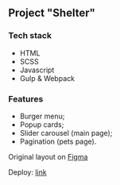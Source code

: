 ## Project "Shelter"
### Tech stack
- HTML
- SCSS
- Javascript
- Gulp & Webpack

### Features
- Burger menu;
- Popup cards;
- Slider carousel (main page);
- Pagination (pets page). 
  
Original layout on [Figma](https://www.figma.com/file/Yk6EnbY63FyG2PJTFkJDMh/shelter?t=55rdvYNJOYJRy9u4-6)

Deploy: [link](https://freightdh.github.io/shelter/shelter/dist/)
